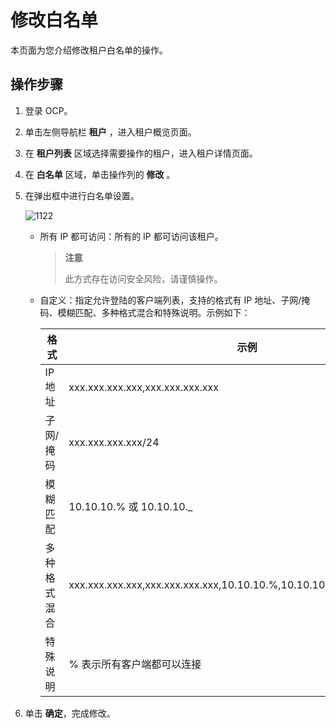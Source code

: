 # 修改白名单

本页面为您介绍修改租户白名单的操作。

## 操作步骤

1. 登录 OCP。

2. 单击左侧导航栏 **租户** ，进入租户概览页面。

3. 在 **租户列表** 区域选择需要操作的租户，进入租户详情页面。

4. 在 **白名单** 区域，单击操作列的 **修改** 。

5. 在弹出框中进行白名单设置。

   ![1122](https://obbusiness-private.oss-cn-shanghai.aliyuncs.com/doc/img/ocp/%E4%BF%AE%E6%94%B9%E7%99%BD%E5%90%8D%E5%8D%95.png)

   * 所有 IP 都可访问：所有的 IP 都可访问该租户。
      > **注意**
      >
      > 此方式存在访问安全风险，请谨慎操作。

   * 自定义：指定允许登陆的客户端列表，支持的格式有 IP 地址、子网/掩码、模糊匹配、多种格式混合和特殊说明。示例如下：

     |   格式   |     示例     |
     |--------|-------|
     | IP 地址   | xxx.xxx.xxx.xxx,xxx.xxx.xxx.xxx    |
     | 子网/掩码  | xxx.xxx.xxx.xxx/24     |
     | 模糊匹配   | 10.10.10.% 或 10.10.10._   |
     | 多种格式混合 | xxx.xxx.xxx.xxx,xxx.xxx.xxx.xxx,10.10.10.%,10.10.10._,xxx.xxx.xxx.xxx/24 |
     | 特殊说明   | % 表示所有客户端都可以连接      |

6. 单击 **确定**，完成修改。

